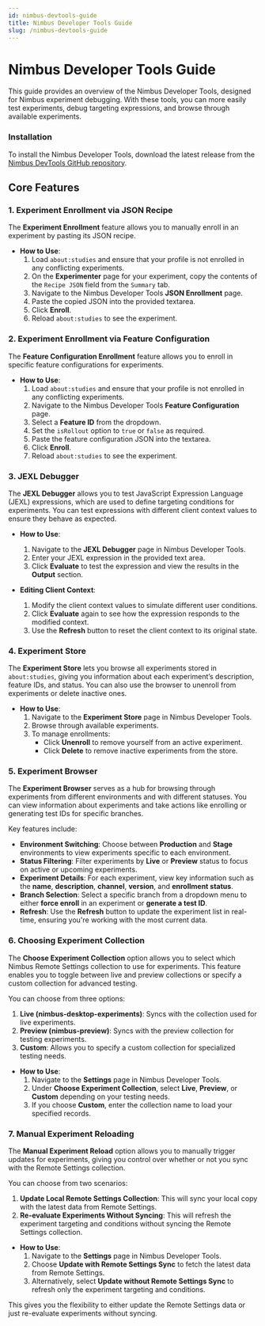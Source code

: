 ```yaml
---
id: nimbus-devtools-guide
title: Nimbus Developer Tools Guide
slug: /nimbus-devtools-guide
---
```


# Nimbus Developer Tools Guide

This guide provides an overview of the Nimbus Developer Tools, designed for Nimbus experiment debugging. With these tools, you can more easily test experiments, debug targeting expressions, and browse through available experiments.

### Installation

To install the Nimbus Developer Tools, download the latest release from the [Nimbus DevTools GitHub repository](https://github.com/mozilla-extensions/nimbus-devtools/releases/tag/release%2Fv0.1.0).

## Core Features

### 1. Experiment Enrollment via JSON Recipe

The **Experiment Enrollment** feature allows you to manually enroll in an experiment by pasting its JSON recipe.

- **How to Use**:
  1. Load `about:studies` and ensure that your profile is not enrolled in any conflicting experiments.
  2. On the **Experimenter** page for your experiment, copy the contents of the `Recipe JSON` field from the `Summary` tab.
  3. Navigate to the Nimbus Developer Tools **JSON Enrollment** page.
  4. Paste the copied JSON into the provided textarea.
  5. Click **Enroll**.
  6. Reload `about:studies` to see the experiment.

### 2. Experiment Enrollment via Feature Configuration

The **Feature Configuration Enrollment** feature allows you to enroll in specific feature configurations for experiments.

- **How to Use**:
  1. Load `about:studies` and ensure that your profile is not enrolled in any conflicting experiments.
  2. Navigate to the Nimbus Developer Tools **Feature Configuration** page.
  3. Select a **Feature ID** from the dropdown.
  4. Set the `isRollout` option to `true` or `false` as required.
  5. Paste the feature configuration JSON into the textarea.
  6. Click **Enroll**.
  7. Reload `about:studies` to see the experiment.

### 3. JEXL Debugger

The **JEXL Debugger** allows you to test JavaScript Expression Language (JEXL) expressions, which are used to define targeting conditions for experiments. You can test expressions with different client context values to ensure they behave as expected.

- **How to Use**:
  1. Navigate to the **JEXL Debugger** page in Nimbus Developer Tools.
  2. Enter your JEXL expression in the provided text area.
  3. Click **Evaluate** to test the expression and view the results in the **Output** section.
  
- **Editing Client Context**:
  1. Modify the client context values to simulate different user conditions.
  2. Click **Evaluate** again to see how the expression responds to the modified context.
  3. Use the **Refresh** button to reset the client context to its original state.

### 4. Experiment Store

The **Experiment Store** lets you browse all experiments stored in `about:studies`, giving you information about each experiment’s description, feature IDs, and status. You can also use the browser to unenroll from experiments or delete inactive ones.

- **How to Use**:
  1. Navigate to the **Experiment Store** page in Nimbus Developer Tools.
  2. Browse through available experiments.
  3. To manage enrollments:
     - Click **Unenroll** to remove yourself from an active experiment.
     - Click **Delete** to remove inactive experiments from the store.

### 5. Experiment Browser

The **Experiment Browser** serves as a hub for browsing through experiments from different environments and with different statuses. You can view information about experiments and take actions like enrolling or generating test IDs for specific branches.

Key features include:
- **Environment Switching**: Choose between **Production** and **Stage** environments to view experiments specific to each environment.
- **Status Filtering**: Filter experiments by **Live** or **Preview** status to focus on active or upcoming experiments.
- **Experiment Details**: For each experiment, view key information such as the **name**, **description**, **channel**, **version**, and **enrollment status**.
- **Branch Selection**: Select a specific branch from a dropdown menu to either **force enroll** in an experiment or **generate a test ID**.
- **Refresh**: Use the **Refresh** button to update the experiment list in real-time, ensuring you're working with the most current data.


### 6. Choosing Experiment Collection

The **Choose Experiment Collection** option allows you to select which Nimbus Remote Settings collection to use for experiments. This feature enables you to toggle between live and preview collections or specify a custom collection for advanced testing.

You can choose from three options:
1. **Live (nimbus-desktop-experiments)**: Syncs with the collection used for live experiments.
2. **Preview (nimbus-preview)**: Syncs with the preview collection for testing experiments.
3. **Custom**: Allows you to specify a custom collection for specialized testing needs.

- **How to Use**:
  1. Navigate to the **Settings** page in Nimbus Developer Tools.
  2. Under **Choose Experiment Collection**, select **Live**, **Preview**, or **Custom** depending on your testing needs.
  3. If you choose **Custom**, enter the collection name to load your specified records.

### 7. Manual Experiment Reloading

The **Manual Experiment Reload** option allows you to manually trigger updates for experiments, giving you control over whether or not you sync with the Remote Settings collection.

You can choose from two scenarios:
1. **Update Local Remote Settings Collection**: This will sync your local copy with the latest data from Remote Settings.
2. **Re-evaluate Experiments Without Syncing**: This will refresh the experiment targeting and conditions without syncing the Remote Settings collection.

- **How to Use**:
  1. Navigate to the **Settings** page in Nimbus Developer Tools.
  2. Choose **Update with Remote Settings Sync** to fetch the latest data from Remote Settings.
  3. Alternatively, select **Update without Remote Settings Sync** to refresh only the experiment targeting and conditions.

This gives you the flexibility to either update the Remote Settings data or just re-evaluate experiments without syncing.
